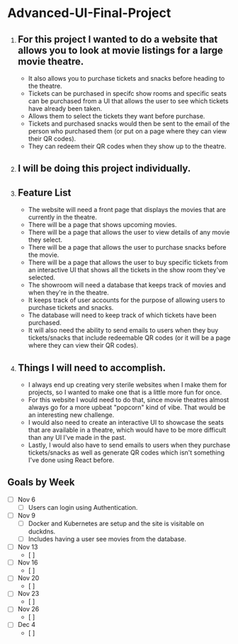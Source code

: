 # Advanced-UI-Final-Project

 1. ## For this project I wanted to do a website that allows you to look at movie listings for a large movie theatre.
    - It also allows you to purchase tickets and snacks before heading to the theatre.
    - Tickets can be purchased in specifc show rooms and specific seats can be purchased from a UI that allows the user to see which tickets have already been taken.
    - Allows them to select the tickets they want before purchase.
    - Tickets and purchased snacks would then be sent to the email of the person who purchased them (or put on a page where they can view their QR codes).
    - They can redeem their QR codes when they show up to the theatre.
 3. ## I will be doing this project individually.
 4. ## Feature List
    - The website will need a front page that displays the movies that are currently in the theatre.
    - There will be a page that shows upcoming movies.
    - There will be a page that allows the user to view details of any movie they select.
    - There will be a page that allows the user to purchase snacks before the movie.
    - There will be a page that allows the user to buy specific tickets from an interactive UI that shows all the tickets in the show room they've selected.
    - The showroom will need a database that keeps track of movies and when they're in the theatre.
    - It keeps track of user accounts for the purpose of allowing users to purchase tickets and snacks.
    - The database will need to keep track of which tickets have been purchased.
    - It will also need the ability to send emails to users when they buy tickets/snacks that include redeemable QR codes (or it will be a page where they can view their QR codes).
 6. ## Things I will need to accomplish.
    - I always end up creating very sterile websites when I make them for projects, so I wanted to make one that is a little more fun for once.
    - For this website I would need to do that, since movie theatres almost always go for a more upbeat "popcorn" kind of vibe. That would be an interesting new challenge.
    - I would also need to create an interactive UI to showcase the seats that are available in a theatre, which would have to be more difficult than any UI I've made in the past.
    - Lastly, I would also have to send emails to users when they purchase tickets/snacks as well as generate QR codes which isn't something I've done using React before. 

## Goals by Week
- [ ] Nov 6
    - [ ] Users can login using Authentication.
- [ ] Nov 9
    - [ ] Docker and Kubernetes are setup and the site is visitable on duckdns.
    - [ ] Includes having a user see movies from the database. 
- [ ] Nov 13
    - [ ] 
- [ ] Nov 16
    - [ ] 
- [ ] Nov 20
    - [ ] 
- [ ] Nov 23
    - [ ] 
- [ ] Nov 26
    - [ ] 
- [ ] Dec 4
    - [ ] 
